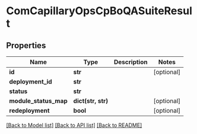 # ComCapillaryOpsCpBoQASuiteResult

## Properties
Name | Type | Description | Notes
------------ | ------------- | ------------- | -------------
**id** | **str** |  | [optional] 
**deployment_id** | **str** |  | 
**status** | **str** |  | 
**module_status_map** | **dict(str, str)** |  | [optional] 
**redeployment** | **bool** |  | [optional] 

[[Back to Model list]](../README.md#documentation-for-models) [[Back to API list]](../README.md#documentation-for-api-endpoints) [[Back to README]](../README.md)

